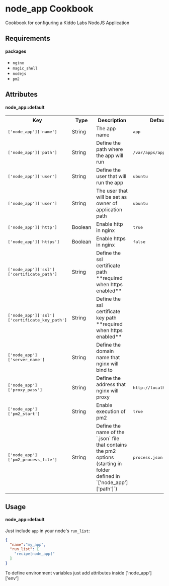 node_app Cookbook
=================
Cookbook for configuring a Kiddo Labs NodeJS Application

Requirements
------------
#### packages
- `nginx`
- `magic_shell`
- `nodejs`
- `pm2`

Attributes
----------
#### node_app::default
<table>
  <tr>
    <th>Key</th>
    <th>Type</th>
    <th>Description</th>
    <th>Default</th>
  </tr>
  <tr>
    <td><tt>['node_app']['name']</tt></td>
    <td>String</td>
    <td>The app name</td>
    <td><tt>app</tt></td>
  </tr>
  <tr>
    <td><tt>['node_app']['path']</tt></td>
    <td>String</td>
    <td>Define the path where the app will run</td>
    <td><tt>/var/apps/app</tt></td>
  </tr>
  <tr>
    <td><tt>['node_app']['user']</tt></td>
    <td>String</td>
    <td>Define the user that will run the app</td>
    <td><tt>ubuntu</tt></td>
  </tr>
  <tr>
    <td><tt>['node_app']['user']</tt></td>
    <td>String</td>
    <td>The user that will be set as owner of application path</td>
    <td><tt>ubuntu</tt></td>
  </tr>
  <tr>
    <td><tt>['node_app']['http']</tt></td>
    <td>Boolean</td>
    <td>Enable http in nginx</td>
    <td><tt>true</tt></td>
  </tr>
  <tr>
    <td><tt>['node_app']['https']</tt></td>
    <td>Boolean</td>
    <td>Enable https in nginx</td>
    <td><tt>false</tt></td>
  </tr>
  <tr>
    <td><tt>['node_app']['ssl']['certificate_path']</tt></td>
    <td>String</td>
    <td>Define the ssl certificate path **required when https enabled**</td>
    <td><tt></tt></td>
  </tr>
  <tr>
    <td><tt>['node_app']['ssl']['certificate_key_path']</tt></td>
    <td>String</td>
    <td>Define the ssl certificate key path **required when https enabled**</td>
    <td><tt></tt></td>
  </tr>
  <tr>
    <td><tt>['node_app']['server_name']</tt></td>
    <td>String</td>
    <td>Define the domain name that nginx will bind to</td>
    <td><tt></tt></td>
  </tr>
  <tr>
    <td><tt>['node_app']['proxy_pass']</tt></td>
    <td>String</td>
    <td>Define the address that nginx will proxy</td>
    <td><tt>http://localhost:3000</tt></td>
  </tr>
  <tr>
    <td><tt>['node_app']['pm2_start']</tt></td>
    <td>String</td>
    <td>Enable execution of pm2</td>
    <td><tt>true</tt></td>
  </tr>
  <tr>
    <td><tt>['node_app']['pm2_process_file']</tt></td>
    <td>String</td>
    <td>Define the name of the `.json` file that contains the pm2 options (starting in folder defined in `['node_app']['path']`)</td>
    <td><tt>process.json</tt></td>
  </tr>
</table>

Usage
-----
#### node_app::default
Just include `app` in your node's `run_list`:

```json
{
  "name":"my_app",
  "run_list": [
    "recipe[node_app]"
  ]
}
```

To define environment variables just add attributes inside ['node_app']['env']

